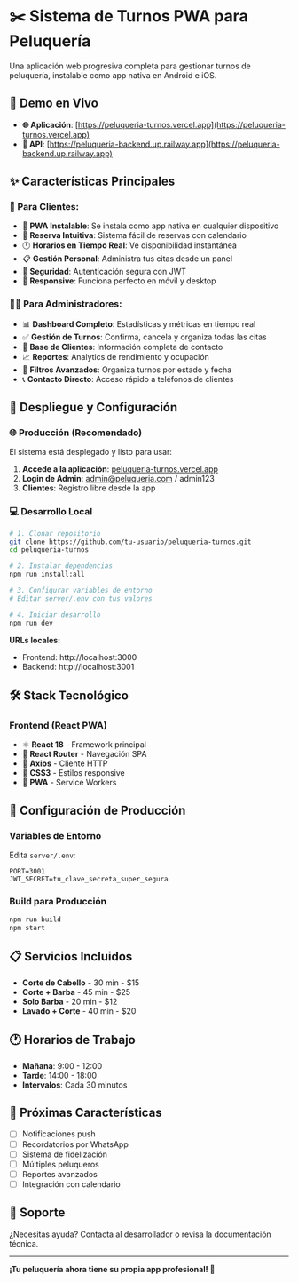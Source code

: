 # ✂️ Sistema de Turnos PWA para Peluquería

Una aplicación web progresiva completa para gestionar turnos de peluquería, instalable como app nativa en Android e iOS.

## 🌟 Demo en Vivo

- **🌐 Aplicación**: [https://peluqueria-turnos.vercel.app](https://peluqueria-turnos.vercel.app)
- **🔧 API**: [https://peluqueria-backend.up.railway.app](https://peluqueria-backend.up.railway.app)

## ✨ Características Principales

### 👥 Para Clientes:
- 📱 **PWA Instalable**: Se instala como app nativa en cualquier dispositivo
- 📅 **Reserva Intuitiva**: Sistema fácil de reservas con calendario
- 🕐 **Horarios en Tiempo Real**: Ve disponibilidad instantánea
- 📋 **Gestión Personal**: Administra tus citas desde un panel
- 🔐 **Seguridad**: Autenticación segura con JWT
- 📱 **Responsive**: Funciona perfecto en móvil y desktop

### 👨‍💼 Para Administradores:
- 📊 **Dashboard Completo**: Estadísticas y métricas en tiempo real
- ✅ **Gestión de Turnos**: Confirma, cancela y organiza todas las citas
- 👥 **Base de Clientes**: Información completa de contacto
- 📈 **Reportes**: Analytics de rendimiento y ocupación
- 🎯 **Filtros Avanzados**: Organiza turnos por estado y fecha
- 📞 **Contacto Directo**: Acceso rápido a teléfonos de clientes

## 🚀 Despliegue y Configuración

### 🌐 Producción (Recomendado)
El sistema está desplegado y listo para usar:

1. **Accede a la aplicación**: [peluqueria-turnos.vercel.app](https://peluqueria-turnos.vercel.app)
2. **Login de Admin**: admin@peluqueria.com / admin123
3. **Clientes**: Registro libre desde la app

### 💻 Desarrollo Local

```bash
# 1. Clonar repositorio
git clone https://github.com/tu-usuario/peluqueria-turnos.git
cd peluqueria-turnos

# 2. Instalar dependencias
npm run install:all

# 3. Configurar variables de entorno
# Editar server/.env con tus valores

# 4. Iniciar desarrollo
npm run dev
```

**URLs locales:**
- Frontend: http://localhost:3000
- Backend: http://localhost:3001

## 🛠️ Stack Tecnológico

### Frontend (React PWA)
- ⚛️ **React 18** - Framework principal
- 🧭 **React Router** - Navegación SPA
- 📡 **Axios** - Cliente HTTP
- 🎨 **CSS3** - Estilos responsive
- 📱 **PWA** - Service Workers 
## 🔧 Configuración de Producción

### Variables de Entorno
Edita `server/.env`:
```env
PORT=3001
JWT_SECRET=tu_clave_secreta_super_segura
```

### Build para Producción
```bash
npm run build
npm start
```

## 📋 Servicios Incluidos

- **Corte de Cabello** - 30 min - $15
- **Corte + Barba** - 45 min - $25  
- **Solo Barba** - 20 min - $12
- **Lavado + Corte** - 40 min - $20

## 🕐 Horarios de Trabajo

- **Mañana**: 9:00 - 12:00
- **Tarde**: 14:00 - 18:00
- **Intervalos**: Cada 30 minutos

## 🎯 Próximas Características

- [ ] Notificaciones push
- [ ] Recordatorios por WhatsApp
- [ ] Sistema de fidelización
- [ ] Múltiples peluqueros
- [ ] Reportes avanzados
- [ ] Integración con calendario

## 🤝 Soporte

¿Necesitas ayuda? Contacta al desarrollador o revisa la documentación técnica.

---

**¡Tu peluquería ahora tiene su propia app profesional! 💪**